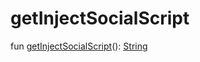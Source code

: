 # getInjectSocialScript


fun [getInjectSocialScript](get-inject-social-script.md)(): [String](https://kotlinlang.org/api/latest/jvm/stdlib/kotlin/-string/index.html)

